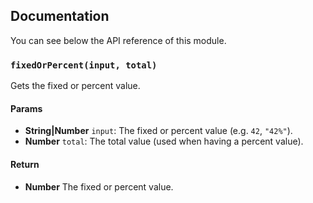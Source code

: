 ## Documentation

You can see below the API reference of this module.

### `fixedOrPercent(input, total)`
Gets the fixed or percent value.

#### Params

- **String|Number** `input`: The fixed or percent value (e.g. `42`, `"42%"`).
- **Number** `total`: The total value (used when having a percent value).

#### Return
- **Number** The fixed or percent value.

